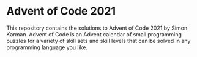 # Advent of Code 2021
This repository contains the solutions to Advent of Code 2021 by Simon Karman. Advent of Code is an Advent calendar of small programming puzzles for a variety of skill sets and skill levels that can be solved in any programming language you like.